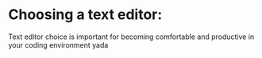 # Choosing a text editor:

Text editor choice is important for becoming comfortable and productive in your coding environment yada
